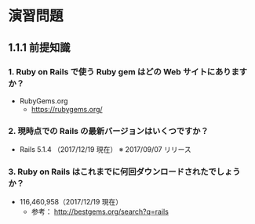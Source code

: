 # 演習問題
## 1.1.1 前提知識
### 1. Ruby on Rails で使う Ruby gem はどの Web サイトにありますか？
- RubyGems.org
    - https://rubygems.org/

### 2. 現時点での Rails の最新バージョンはいくつですか？
- Rails 5.1.4 （2017/12/19 現在） ※ 2017/09/07 リリース

### 3. Ruby on Rails はこれまでに何回ダウンロードされたでしょうか？
- 116,460,958（2017/12/19 現在）
    - 参考： http://bestgems.org/search?q=rails

